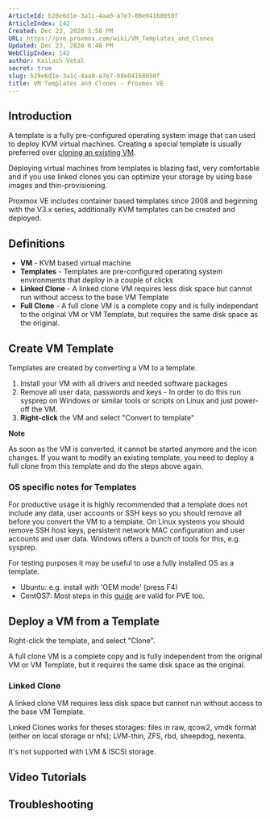 ```yaml
---
ArticleId: b28e6d1e-3a1c-4aa0-a7e7-08e04168050f
ArticleIndex: 142
Created: Dec 23, 2020 5:58 PM
URL: https://pve.proxmox.com/wiki/VM_Templates_and_Clones
Updated: Dec 23, 2020 6:40 PM
WebClipIndex: 142
author: Kailash Vetal
secret: true
slug: b28e6d1e-3a1c-4aa0-a7e7-08e04168050f
title: VM Templates and Clones - Proxmox VE
---
```

## Introduction

A template is a fully pre-configured operating system image that can used to deploy KVM virtual machines. Creating a special template is usually preferred over [cloning an existing VM](https://pve.proxmox.com/wiki/Duplicate_Virtual_Machines).

Deploying virtual machines from templates is blazing fast, very comfortable and if you use linked clones you can optimize your storage by using base images and thin-provisioning.

Proxmox VE includes container based templates since 2008 and beginning with the V3.x series, additionally KVM templates can be created and deployed.

## Definitions

- **VM** - KVM based virtual machine
- **Templates** - Templates are pre-configured operating system environments that deploy in a couple of clicks
- **Linked Clone** - A linked clone VM requires less disk space but cannot run without access to the base VM Template
- **Full Clone** - A full clone VM is a complete copy and is fully independant to the original VM or VM Template, but requires the same disk space as the original.

## Create VM Template

Templates are created by converting a VM to a template.

1. Install your VM with all drivers and needed software packages
2. Remove all user data, passwords and keys - In order to do this run sysprep on Windows or similar tools or scripts on Linux and just power-off the VM.
3. **Right-click** the VM and select "Convert to template"

**Note**

As soon as the VM is converted, it cannot be started anymore and the icon changes. If you want to modify an existing template, you need to deploy a full clone from this template and do the steps above again.

### OS specific notes for Templates

For productive usage it is highly recommended that a template does not include any data, user accounts or SSH keys so you should remove all before you convert the VM to a template. On Linux systems you should remove SSH host keys, persistent network MAC configuration and user accounts and user data. Windows offers a bunch of tools for this, e.g. sysprep.

For testing purposes it may be useful to use a fully installed OS as a template.

- Ubuntu: e.g. install with 'OEM mode' (press F4)
- CentOS7: Most steps in this [guide](https://github.com/rharmonson/richtech/wiki/CentOS-7-1511-Minimal-oVirt-Template) are valid for PVE too.

## Deploy a VM from a Template

Right-click the template, and select "Clone".

A full clone VM is a complete copy and is fully independent from the original VM or VM Template, but it requires the same disk space as the original.

### Linked Clone

A linked clone VM requires less disk space but cannot run without access to the base VM Template.

Linked Clones works for theses storages: files in raw, qcow2, vmdk format (either on local storage or nfs); LVM-thin, ZFS, rbd, sheepdog, nexenta.

It's not supported with LVM & ISCSI storage.

## Video Tutorials

## Troubleshooting
